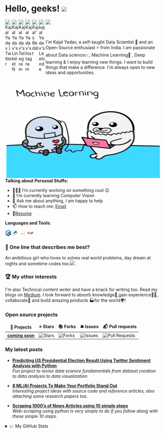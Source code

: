 # Hello, geeks! <img src="https://media.giphy.com/media/hvRJCLFzcasrR4ia7z/giphy.gif" width="25px">

<a href="https://twitter.com/techykajal">
  <img align="left" alt="Kajal Yadav | Twitter" width="22px" src="https://cdn.jsdelivr.net/npm/simple-icons@v3/icons/twitter.svg" />
</a>
<a href="https://www.linkedin.com/in/techykajal/">
  <img align="left" alt="Kajal Yadav's LinkdeIN" width="22px" src="https://cdn.jsdelivr.net/npm/simple-icons@v3/icons/linkedin.svg" />
</a>
<a href="https://t.me/techykajal">
  <img align="left" alt="Kajal Yadav's Telegram" width="22px" src="https://cdn.jsdelivr.net/npm/simple-icons@v3/icons/telegram.svg" />
</a>
<a href="https://www.instagram.com/techykajal/">
  <img align="left" alt="Kajal Yadav's Instagram" width="22px" src="https://cdn.jsdelivr.net/npm/simple-icons@v3/icons/instagram.svg" />
</a>
<a href="https://www.reddit.com/user/techykajal/">
  <img align="left" alt="Kajal's Reddit" width="22px" src="https://cdn.jsdelivr.net/npm/simple-icons@v3/icons/reddit.svg" />
</a>
<a href="https://leetcode.com/techykajal/">
  <img align="left" alt="kajal Yadav's Leetcode" width="22px" src="https://cdn.jsdelivr.net/npm/simple-icons@v3/icons/leetcode.svg" />
</a>

![](https://visitor-badge.glitch.me/badge?page_id=techykajal.techykajal)

<br />

I'm Kajal Yadav, a self-taught Data Scientist 🚀 and an Open-Source enthusiast ⚡ from India.  I am passionate about Data science📈, Machine Learning🤖 , Deep learning & I enjoy learning new things. I want to build things that make a difference. I'm always open to new ideas and opportunities.

<img align="right" alt="GIF" src="https://raw.githubusercontent.com/techykajal/techykajal/main/procurement-ai.gif" width="500" height="320" />

**Talking about Personal Stuffs:**

- 👨🏽‍💻 I’m currently working on something cool :wink:
- 🌱 I’m currently learning Computer Vision 
- 💬 Ask me about anything, I am happy to help
- 📫 How to reach me: [Email](mailto:techykajal@gmail.com)
- 📝[Resume](https://drive.google.com/file/d/)

**Languages and Tools:**  

<code><img height="20" src="https://raw.githubusercontent.com/github/explore/80688e429a7d4ef2fca1e82350fe8e3517d3494d/topics/cpp/cpp.png"></code>
<code><img height="20" src="https://raw.githubusercontent.com/github/explore/80688e429a7d4ef2fca1e82350fe8e3517d3494d/topics/python/python.png"></code>
<code><img height="20" src="https://raw.githubusercontent.com/github/explore/80688e429a7d4ef2fca1e82350fe8e3517d3494d/topics/mysql/mysql.png"></code>
<code><img height="20" src="https://raw.githubusercontent.com/github/explore/80688e429a7d4ef2fca1e82350fe8e3517d3494d/topics/git/git.png"></code>

### 🌸 One line that describes me best? 
An ambitious girl who loves to solves real world problems, day dream at nights and sometime codes too.<img src="https://media.giphy.com/media/WUlplcMpOCEmTGBtBW/giphy.gif" width="30"> 

### 🏆 My other interests
I'm also Technical content writer and have a knack for writing too. Read my blogs on [Medium](https://medium.com/@techykajal).
I look forward to absorb knowledge🧠,gain experience👨‍🏭, collaborate🤝 and build amazing products 🏭for the world🌍!

<h3>Open source projects</h3>
<table>
  <thead align="center">
    <tr border: none;>
      <td><b>🎁 Projects</b></td>
      <td><b>⭐ Stars</b></td>
      <td><b>📚 Forks</b></td>
      <td><b>🛎 Issues</b></td>
      <td><b>📬 Pull requests</b></td>
    </tr>
  </thead>
  <tbody>
    <tr>
	    <td><a href="https://github.com"><b> coming soon</b></a></td>
      <td><img alt="Stars" src="https://img.shields.io/github/stars/techykajal/repo_name?style=flat-square&labelColor=343b41"/></td>
      <td><img alt="Forks" src="https://img.shields.io/github/forks/techykajal/repo_name?style=flat-square&labelColor=343b41"/></td>
      <td><img alt="Issues" src="https://img.shields.io/github/issues/techykajal/repo_name?style=flat-square&labelColor=343b41"/></td>
      <td><img alt="Pull Requests" src="https://img.shields.io/github/issues-pr/techykajal/repo_name?style=flat-square&labelColor=343b41"/></td>
    </tr>
  </tbody>
</table>
<h3>My latest posts</h3>
<ul>
  <li><a href="https://medium.com/datadriveninvestor/predicting-us-presidential-election-using-twitter-sentiment-analysis-with-python-8affe9e9b8f"><b>Predicting US Presidential Election Result Using Twitter Sentiment Analysis with Python </b></a><br/><i>Fun project to revise data science fundamentals from dataset creation to data analysis to data visualization </i></li>
</ul>
<ul>
  <li><a href="https://towardsdatascience.com/8-ml-ai-projects-to-make-your-portfolio-stand-out-bfc5be94e063"><b>8 ML/AI Projects To Make Your Portfolio Stand Out </b></a><br/><i>Interesting project ideas with source code and reference articles, also attaching some research papers too. </i></li>
</ul>
<ul>
  <li><a href="https://towardsdatascience.com/scraping-1000s-of-news-articles-using-10-simple-steps-d57636a49755"><b>Scraping 1000’s of News Articles using 10 simple steps </b></a><br/><i>Web-scraping using python is very simple to do if you follow along with these simple 10 steps.</i></li>
</ul>


<details>
<summary>📈 My GitHub Stats</summary>

<p align="center"> <img src="https://github-readme-stats.vercel.app/api?username=techykajal&show_icons=true&theme=gotham" alt="techykajal" />

</details>



